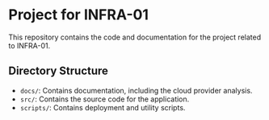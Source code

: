 # Project for INFRA-01

This repository contains the code and documentation for the project related to INFRA-01.

## Directory Structure

- `docs/`: Contains documentation, including the cloud provider analysis.
- `src/`: Contains the source code for the application.
- `scripts/`: Contains deployment and utility scripts.